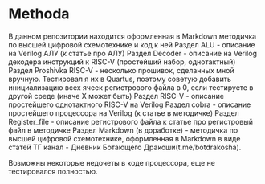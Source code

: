 # Methoda
В данном репозитории находится оформленная в Markdown методичка по высшей цифровой схемотехнике и код к ней
Раздел ALU - описание на Verilog АЛУ (к статье про АЛУ)
Раздел Decoder - описание на Verilog декодера инструкций к RISC-V (простейший набор, однотактный)
Раздел Proshivka RISC-V - несколько прошивок, сделанных мной вручную. Тестировал я их в Quartus, поэтому советую добавить инициализацию всех ячеек регистрового файла в 0, если тестируете в другой среде (иначе X может быть)
Раздел RISC-V - описание простейшего однотактного RISC-V на Verilog
Раздел cobra - описание простейшего процессора на Verilog (к статье в методичке)
Раздел Register_file - описание регистрового файла к статье про регистровый файл в методичке
Раздел Markdown (в доработке) - методичка по высшей цифровой схемотехнике, оформленная в Markdown в виде статей
ТГ канал - Дневник Ботающего Дракоши(t.me/botdrakosha).


Возможны некоторые недочеты в коде процессора, еще не тестировался полностью.
